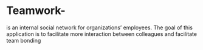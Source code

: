 # Teamwork-
is an  internal social network for organizations’ employees. The goal of this application is to facilitate more interaction between colleagues and facilitate team bonding
